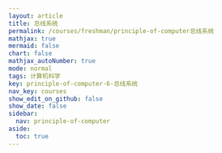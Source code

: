 ```yaml
---
layout: article
title: 总线系统
permalink: /courses/freshman/principle-of-computer总线系统
mathjax: true
mermaid: false
chart: false
mathjax_autoNumber: true
mode: normal
tags: 计算机科学
key: principle-of-computer-6-总线系统
nav_key: courses
show_edit_on_github: false
show_date: false
sidebar:
  nav: principle-of-computer
aside:
  toc: true
---
```


<!--more-->